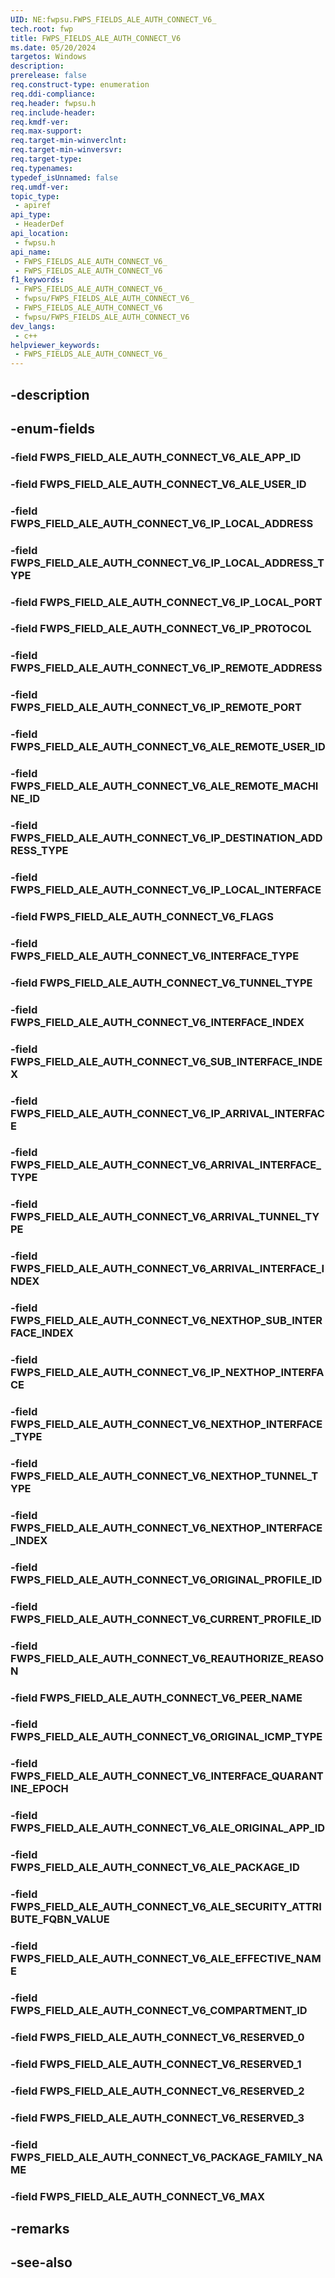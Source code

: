 ```yaml
---
UID: NE:fwpsu.FWPS_FIELDS_ALE_AUTH_CONNECT_V6_
tech.root: fwp
title: FWPS_FIELDS_ALE_AUTH_CONNECT_V6
ms.date: 05/20/2024
targetos: Windows
description: 
prerelease: false
req.construct-type: enumeration
req.ddi-compliance: 
req.header: fwpsu.h
req.include-header: 
req.kmdf-ver: 
req.max-support: 
req.target-min-winverclnt: 
req.target-min-winversvr: 
req.target-type: 
req.typenames: 
typedef_isUnnamed: false
req.umdf-ver: 
topic_type:
 - apiref
api_type:
 - HeaderDef
api_location:
 - fwpsu.h
api_name:
 - FWPS_FIELDS_ALE_AUTH_CONNECT_V6_
 - FWPS_FIELDS_ALE_AUTH_CONNECT_V6
f1_keywords:
 - FWPS_FIELDS_ALE_AUTH_CONNECT_V6_
 - fwpsu/FWPS_FIELDS_ALE_AUTH_CONNECT_V6_
 - FWPS_FIELDS_ALE_AUTH_CONNECT_V6
 - fwpsu/FWPS_FIELDS_ALE_AUTH_CONNECT_V6
dev_langs:
 - c++
helpviewer_keywords:
 - FWPS_FIELDS_ALE_AUTH_CONNECT_V6_
---
```


## -description

## -enum-fields

### -field FWPS_FIELD_ALE_AUTH_CONNECT_V6_ALE_APP_ID

### -field FWPS_FIELD_ALE_AUTH_CONNECT_V6_ALE_USER_ID

### -field FWPS_FIELD_ALE_AUTH_CONNECT_V6_IP_LOCAL_ADDRESS

### -field FWPS_FIELD_ALE_AUTH_CONNECT_V6_IP_LOCAL_ADDRESS_TYPE

### -field FWPS_FIELD_ALE_AUTH_CONNECT_V6_IP_LOCAL_PORT

### -field FWPS_FIELD_ALE_AUTH_CONNECT_V6_IP_PROTOCOL

### -field FWPS_FIELD_ALE_AUTH_CONNECT_V6_IP_REMOTE_ADDRESS

### -field FWPS_FIELD_ALE_AUTH_CONNECT_V6_IP_REMOTE_PORT

### -field FWPS_FIELD_ALE_AUTH_CONNECT_V6_ALE_REMOTE_USER_ID

### -field FWPS_FIELD_ALE_AUTH_CONNECT_V6_ALE_REMOTE_MACHINE_ID

### -field FWPS_FIELD_ALE_AUTH_CONNECT_V6_IP_DESTINATION_ADDRESS_TYPE

### -field FWPS_FIELD_ALE_AUTH_CONNECT_V6_IP_LOCAL_INTERFACE

### -field FWPS_FIELD_ALE_AUTH_CONNECT_V6_FLAGS

### -field FWPS_FIELD_ALE_AUTH_CONNECT_V6_INTERFACE_TYPE

### -field FWPS_FIELD_ALE_AUTH_CONNECT_V6_TUNNEL_TYPE

### -field FWPS_FIELD_ALE_AUTH_CONNECT_V6_INTERFACE_INDEX

### -field FWPS_FIELD_ALE_AUTH_CONNECT_V6_SUB_INTERFACE_INDEX

### -field FWPS_FIELD_ALE_AUTH_CONNECT_V6_IP_ARRIVAL_INTERFACE

### -field FWPS_FIELD_ALE_AUTH_CONNECT_V6_ARRIVAL_INTERFACE_TYPE

### -field FWPS_FIELD_ALE_AUTH_CONNECT_V6_ARRIVAL_TUNNEL_TYPE

### -field FWPS_FIELD_ALE_AUTH_CONNECT_V6_ARRIVAL_INTERFACE_INDEX

### -field FWPS_FIELD_ALE_AUTH_CONNECT_V6_NEXTHOP_SUB_INTERFACE_INDEX

### -field FWPS_FIELD_ALE_AUTH_CONNECT_V6_IP_NEXTHOP_INTERFACE

### -field FWPS_FIELD_ALE_AUTH_CONNECT_V6_NEXTHOP_INTERFACE_TYPE

### -field FWPS_FIELD_ALE_AUTH_CONNECT_V6_NEXTHOP_TUNNEL_TYPE

### -field FWPS_FIELD_ALE_AUTH_CONNECT_V6_NEXTHOP_INTERFACE_INDEX

### -field FWPS_FIELD_ALE_AUTH_CONNECT_V6_ORIGINAL_PROFILE_ID

### -field FWPS_FIELD_ALE_AUTH_CONNECT_V6_CURRENT_PROFILE_ID

### -field FWPS_FIELD_ALE_AUTH_CONNECT_V6_REAUTHORIZE_REASON

### -field FWPS_FIELD_ALE_AUTH_CONNECT_V6_PEER_NAME

### -field FWPS_FIELD_ALE_AUTH_CONNECT_V6_ORIGINAL_ICMP_TYPE

### -field FWPS_FIELD_ALE_AUTH_CONNECT_V6_INTERFACE_QUARANTINE_EPOCH

### -field FWPS_FIELD_ALE_AUTH_CONNECT_V6_ALE_ORIGINAL_APP_ID

### -field FWPS_FIELD_ALE_AUTH_CONNECT_V6_ALE_PACKAGE_ID

### -field FWPS_FIELD_ALE_AUTH_CONNECT_V6_ALE_SECURITY_ATTRIBUTE_FQBN_VALUE

### -field FWPS_FIELD_ALE_AUTH_CONNECT_V6_ALE_EFFECTIVE_NAME

### -field FWPS_FIELD_ALE_AUTH_CONNECT_V6_COMPARTMENT_ID

### -field FWPS_FIELD_ALE_AUTH_CONNECT_V6_RESERVED_0

### -field FWPS_FIELD_ALE_AUTH_CONNECT_V6_RESERVED_1

### -field FWPS_FIELD_ALE_AUTH_CONNECT_V6_RESERVED_2

### -field FWPS_FIELD_ALE_AUTH_CONNECT_V6_RESERVED_3

### -field FWPS_FIELD_ALE_AUTH_CONNECT_V6_PACKAGE_FAMILY_NAME

### -field FWPS_FIELD_ALE_AUTH_CONNECT_V6_MAX

## -remarks

## -see-also

